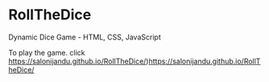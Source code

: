# RollTheDice
Dynamic Dice Game - HTML, CSS, JavaScript

To play the game. click https://salonijandu.github.io/RollTheDice/)https://salonijandu.github.io/RollTheDice/
